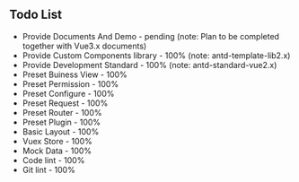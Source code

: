 ## Todo List

- Provide Documents And Demo - pending (note: Plan to be completed together with Vue3.x documents)
- Provide Custom Components library - 100% (note: antd-template-lib2.x)
- Provide Development Standard - 100% (note: antd-standard-vue2.x)
- Preset Buiness View - 100%
- Preset Permission - 100%
- Preset Configure - 100%
- Preset Request - 100%
- Preset Router - 100%
- Preset Plugin - 100%
- Basic Layout - 100%
- Vuex Store - 100%
- Mock Data - 100%
- Code lint - 100%
- Git lint - 100%

